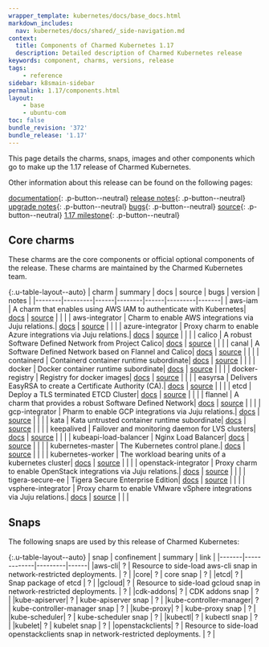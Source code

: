 ```yaml
---
wrapper_template: kubernetes/docs/base_docs.html
markdown_includes:
  nav: kubernetes/docs/shared/_side-navigation.md
context:
  title: Components of Charmed Kubernetes 1.17
  description: Detailed description of Charmed Kubernetes release
keywords: component, charms, versions, release
tags:
    - reference
sidebar: k8smain-sidebar
permalink: 1.17/components.html
layout:
    - base
    - ubuntu-com
toc: false
bundle_revision: '372'
bundle_release: '1.17'
---
```


This page details the charms, snaps, images and other components
which go to make up the 1.17 release of Charmed Kubernetes.

Other information about this release can be found on the following pages:

 [documentation][]{: .p-button--neutral} [release notes][]{: .p-button--neutral}
 [upgrade notes][]{: .p-button--neutral} [bugs][]{: .p-button--neutral}
 [source][]{: .p-button--neutral} [1.17 milestone][]{: .p-button--neutral}

## Core charms

These charms are the core components or official optional components of the
release. These charms are maintained by the Charmed Kubernetes team.

{:.u-table-layout--auto}
| charm  | summary | docs | source | bugs | version | notes |
|--------|---------|------|--------|------|---------|-------|
| aws-iam | A charm that enables using AWS IAM to authenticate with Kubernetes| [docs](/kubernetes/docs/1.17/charm-aws-iam) | [source](https://github.com/charmed-kubernetes/charm-aws-iam) | | |
| aws-integrator | Charm to enable AWS integrations via Juju relations.| [docs](/kubernetes/docs/1.17/charm-aws-integrator) | [source](https://github.com/juju-solutions/charm-aws-integrator) | | |
| azure-integrator | Proxy charm to enable Azure integrations via Juju relations.| [docs](/kubernetes/docs/1.17/charm-azure-integrator) | [source](https://github.com/juju-solutions/charm-azure-integrator) | | |
| calico | A robust Software Defined Network from Project Calico| [docs](/kubernetes/docs/1.17/charm-calico) | [source](https://github.com/juju-solutions/layer-calico) | | |
| canal | A Software Defined Network based on Flannel and Calico| [docs](/kubernetes/docs/1.17/charm-canal) | [source](https://github.com/juju-solutions/layer-canal) | | |
| containerd | Containerd container runtime subordinate| [docs](/kubernetes/docs/1.17/charm-containerd) | [source]() | | |
| docker | Docker container runtime subordinate| [docs](/kubernetes/docs/1.17/charm-docker) | [source]() | | |
| docker-registry | Registry for docker images| [docs](/kubernetes/docs/1.17/charm-docker-registry) | [source](https://github.com/CanonicalLtd/docker-registry-charm) | | |
| easyrsa | Delivers EasyRSA to create a Certificate Authority (CA).| [docs](/kubernetes/docs/1.17/charm-easyrsa) | [source](https://github.com/charmed-kubernetes/layer-easyrsa) | | |
| etcd | Deploy a TLS terminated ETCD Cluster| [docs](/kubernetes/docs/1.17/charm-etcd) | [source](https://github.com/charmed-kubernetes/layer-etcd) | | |
| flannel | A charm that provides a robust Software Defined Network| [docs](/kubernetes/docs/1.17/charm-flannel) | [source](https://github.com/coreos/flannel) | | |
| gcp-integrator | Pharm to enable GCP integrations via Juju relations.| [docs](/kubernetes/docs/1.17/charm-gcp-integrator) | [source](https://github.com/juju-solutions/charm-gcp-integrator) | | |
| kata | Kata untrusted container runtime subordinate| [docs](/kubernetes/docs/1.17/charm-kata) | [source]() | | |
| keepalived | Failover and monitoring daemon for LVS clusters| [docs](/kubernetes/docs/1.17/charm-keepalived) | [source](https://github.com/juju-solutions/charm-keepalived) | | |
| kubeapi-load-balancer | Nginx Load Balancer| [docs](/kubernetes/docs/1.17/charm-kubeapi-load-balancer) | [source](https://nginx.org/en/) | | |
| kubernetes-master | The Kubernetes control plane.| [docs](/kubernetes/docs/1.17/charm-kubernetes-master) | [source](https://github.com/charmed-kubernetes/charm-kubernetes-master) | | |
| kubernetes-worker | The workload bearing units of a kubernetes cluster| [docs](/kubernetes/docs/1.17/charm-kubernetes-worker) | [source](https://github.com/charmed-kubernetes/charm-kubernetes-worker) | | |
| openstack-integrator | Proxy charm to enable OpenStack integrations via Juju relations.| [docs](/kubernetes/docs/1.17/charm-openstack-integrator) | [source](https://github.com/juju-solutions/charm-openstack-integrator) | | |
| tigera-secure-ee | Tigera Secure Enterprise Edition| [docs](/kubernetes/docs/1.17/charm-tigera-secure-ee) | [source]() | | |
| vsphere-integrator | Proxy charm to enable VMware vSphere integrations via Juju relations.| [docs](/kubernetes/docs/1.17/charm-vsphere-integrator) | [source](https://github.com/juju-solutions/charm-vsphere-integrator) | | |


## Snaps

The following snaps are used by this release of Charmed Kubernetes:

{:.u-table-layout--auto}
| snap  | confinement | summary | link |
|-------|-------------|---------|------|
|aws-cli| ? | Resource to side-load aws-cli snap in network-restricted deployments. | ? |
|core| ? | core snap | ? |
|etcd| ? | Snap package of etcd | ? |
|gcloud| ? | Resource to side-load gcloud snap in network-restricted deployments. | ? |
|cdk-addons| ? | CDK addons snap | ? |
|kube-apiserver| ? | kube-apiserver snap | ? |
|kube-controller-manager| ? | kube-controller-manager snap | ? |
|kube-proxy| ? | kube-proxy snap | ? |
|kube-scheduler| ? | kube-scheduler snap | ? |
|kubectl| ? | kubectl snap | ? |
|kubelet| ? | kubelet snap | ? |
|openstackclients| ? | Resource to side-load openstackclients snap in network-restricted deployments. | ? |


<!-- LINKS -->
[documentation]: /kubernetes/docs/
[release notes]: /kubernetes/docs/release-notes#1.17
[upgrade notes]: /kubernetes/docs/
[bugs]: /kubernetes/docs/
[source]: /kubernetes/docs/
[1.17 milestone]: /kubernetes/docs/


